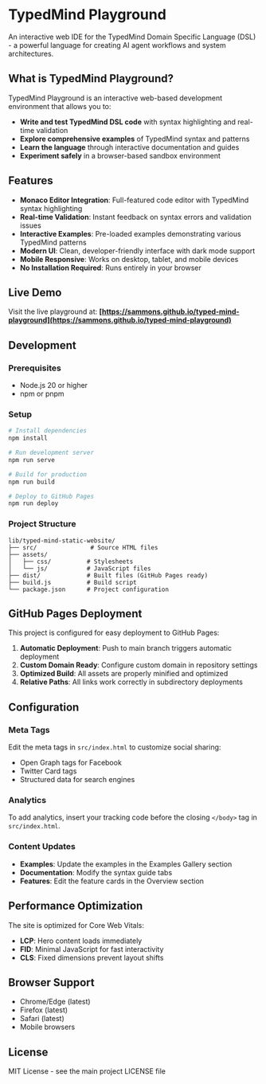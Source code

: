 # TypedMind Playground

An interactive web IDE for the TypedMind Domain Specific Language (DSL) - a powerful language for creating AI agent workflows and system architectures.

## What is TypedMind Playground?

TypedMind Playground is an interactive web-based development environment that allows you to:

- **Write and test TypedMind DSL code** with syntax highlighting and real-time validation
- **Explore comprehensive examples** of TypedMind syntax and patterns
- **Learn the language** through interactive documentation and guides
- **Experiment safely** in a browser-based sandbox environment

## Features

- **Monaco Editor Integration**: Full-featured code editor with TypedMind syntax highlighting
- **Real-time Validation**: Instant feedback on syntax errors and validation issues
- **Interactive Examples**: Pre-loaded examples demonstrating various TypedMind patterns
- **Modern UI**: Clean, developer-friendly interface with dark mode support
- **Mobile Responsive**: Works on desktop, tablet, and mobile devices
- **No Installation Required**: Runs entirely in your browser

## Live Demo

Visit the live playground at: **[https://sammons.github.io/typed-mind-playground](https://sammons.github.io/typed-mind-playground)**

## Development

### Prerequisites

- Node.js 20 or higher
- npm or pnpm

### Setup

```bash
# Install dependencies
npm install

# Run development server
npm run serve

# Build for production
npm run build

# Deploy to GitHub Pages
npm run deploy
```

### Project Structure

```
lib/typed-mind-static-website/
├── src/               # Source HTML files
├── assets/           
│   ├── css/          # Stylesheets
│   └── js/           # JavaScript files
├── dist/             # Built files (GitHub Pages ready)
├── build.js          # Build script
└── package.json      # Project configuration
```

## GitHub Pages Deployment

This project is configured for easy deployment to GitHub Pages:

1. **Automatic Deployment**: Push to main branch triggers automatic deployment
2. **Custom Domain Ready**: Configure custom domain in repository settings
3. **Optimized Build**: All assets are properly minified and optimized
4. **Relative Paths**: All links work correctly in subdirectory deployments

## Configuration

### Meta Tags

Edit the meta tags in `src/index.html` to customize social sharing:

- Open Graph tags for Facebook
- Twitter Card tags
- Structured data for search engines

### Analytics

To add analytics, insert your tracking code before the closing `</body>` tag in `src/index.html`.

### Content Updates

- **Examples**: Update the examples in the Examples Gallery section
- **Documentation**: Modify the syntax guide tabs
- **Features**: Edit the feature cards in the Overview section

## Performance Optimization

The site is optimized for Core Web Vitals:

- **LCP**: Hero content loads immediately
- **FID**: Minimal JavaScript for fast interactivity
- **CLS**: Fixed dimensions prevent layout shifts

## Browser Support

- Chrome/Edge (latest)
- Firefox (latest)
- Safari (latest)
- Mobile browsers

## License

MIT License - see the main project LICENSE file